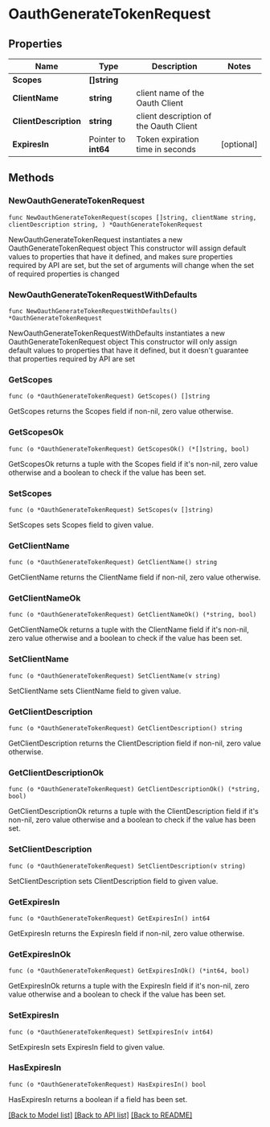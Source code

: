# OauthGenerateTokenRequest

## Properties

Name | Type | Description | Notes
------------ | ------------- | ------------- | -------------
**Scopes** | **[]string** |  | 
**ClientName** | **string** | client name of the Oauth Client | 
**ClientDescription** | **string** | client description of the Oauth Client | 
**ExpiresIn** | Pointer to **int64** | Token expiration time in seconds | [optional] 

## Methods

### NewOauthGenerateTokenRequest

`func NewOauthGenerateTokenRequest(scopes []string, clientName string, clientDescription string, ) *OauthGenerateTokenRequest`

NewOauthGenerateTokenRequest instantiates a new OauthGenerateTokenRequest object
This constructor will assign default values to properties that have it defined,
and makes sure properties required by API are set, but the set of arguments
will change when the set of required properties is changed

### NewOauthGenerateTokenRequestWithDefaults

`func NewOauthGenerateTokenRequestWithDefaults() *OauthGenerateTokenRequest`

NewOauthGenerateTokenRequestWithDefaults instantiates a new OauthGenerateTokenRequest object
This constructor will only assign default values to properties that have it defined,
but it doesn't guarantee that properties required by API are set

### GetScopes

`func (o *OauthGenerateTokenRequest) GetScopes() []string`

GetScopes returns the Scopes field if non-nil, zero value otherwise.

### GetScopesOk

`func (o *OauthGenerateTokenRequest) GetScopesOk() (*[]string, bool)`

GetScopesOk returns a tuple with the Scopes field if it's non-nil, zero value otherwise
and a boolean to check if the value has been set.

### SetScopes

`func (o *OauthGenerateTokenRequest) SetScopes(v []string)`

SetScopes sets Scopes field to given value.


### GetClientName

`func (o *OauthGenerateTokenRequest) GetClientName() string`

GetClientName returns the ClientName field if non-nil, zero value otherwise.

### GetClientNameOk

`func (o *OauthGenerateTokenRequest) GetClientNameOk() (*string, bool)`

GetClientNameOk returns a tuple with the ClientName field if it's non-nil, zero value otherwise
and a boolean to check if the value has been set.

### SetClientName

`func (o *OauthGenerateTokenRequest) SetClientName(v string)`

SetClientName sets ClientName field to given value.


### GetClientDescription

`func (o *OauthGenerateTokenRequest) GetClientDescription() string`

GetClientDescription returns the ClientDescription field if non-nil, zero value otherwise.

### GetClientDescriptionOk

`func (o *OauthGenerateTokenRequest) GetClientDescriptionOk() (*string, bool)`

GetClientDescriptionOk returns a tuple with the ClientDescription field if it's non-nil, zero value otherwise
and a boolean to check if the value has been set.

### SetClientDescription

`func (o *OauthGenerateTokenRequest) SetClientDescription(v string)`

SetClientDescription sets ClientDescription field to given value.


### GetExpiresIn

`func (o *OauthGenerateTokenRequest) GetExpiresIn() int64`

GetExpiresIn returns the ExpiresIn field if non-nil, zero value otherwise.

### GetExpiresInOk

`func (o *OauthGenerateTokenRequest) GetExpiresInOk() (*int64, bool)`

GetExpiresInOk returns a tuple with the ExpiresIn field if it's non-nil, zero value otherwise
and a boolean to check if the value has been set.

### SetExpiresIn

`func (o *OauthGenerateTokenRequest) SetExpiresIn(v int64)`

SetExpiresIn sets ExpiresIn field to given value.

### HasExpiresIn

`func (o *OauthGenerateTokenRequest) HasExpiresIn() bool`

HasExpiresIn returns a boolean if a field has been set.


[[Back to Model list]](../README.md#documentation-for-models) [[Back to API list]](../README.md#documentation-for-api-endpoints) [[Back to README]](../README.md)


